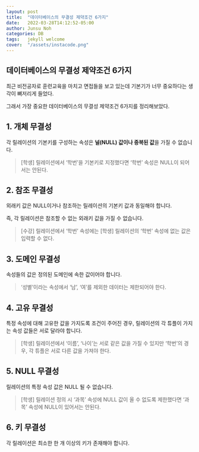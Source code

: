 ```yaml
---
layout: post
title:  "데이터베이스의 무결성 제약조건 6가지"
date:   2022-03-28T14:12:52-05:00
author: Junsu Noh
categories: DB
tags:	jekyll welcome
cover:  "/assets/instacode.png" 
---
```


## 데이터베이스의 무결성 제약조건 6가지



최근 비전공자로 훈련교육을 마치고 면접들을 보고 있는데 기본기가 너무 중요하다는 생각이 뼈저리게 들었다.

그래서 가장 중요한 데이터베이스의 무결성 제약조건 6가지를 정리해보았다.



## **1. 개체 무결성**

각 릴레이션의 기본키를 구성하는 속성은 **널(NULL) 값이나 중복된 값**을 가질 수 없습니다.

> [학생] 릴레이션에서 ‘학번’을 기본키로 지정했다면 ‘학번’ 속성은 NULL이 되어서는 안된다.



## **2. 참조 무결성**

외래키 값은 NULL이거나 참조하는 릴레이션의 기본키 값과 동일해야 합니다.

즉, 각 릴레이션은 참조할 수 없는 외래키 값을 가질 수 없습니다.

> [수강] 릴레이션에서 ‘학번’ 속성에는 [학생] 릴레이션의 ‘학번’ 속성에 없는 값은 입력할 수 없다.



## **3. 도메인 무결성**

속성들의 값은 정의된 도메인에 속한 값이어야 합니다.

> ‘성별’이라는 속성에서 ‘남’, ‘여’를 제외한 데이터는 제한되어야 한다.



## **4. 고유 무결성**

특정 속성에 대해 고유한 값을 가지도록 조건이 주어진 경우, 릴레이션의 각 튜플이 가지는 속성 값들은 서로 달라야 합니다.

> [학생] 릴레이션에서 ‘이름’, ‘나이’는 서로 같은 값을 가질 수 있지만 ‘학번’의 경우, 각 튜플은 서로 다른 값을 가져야 한다.



## **5. NULL 무결성**

릴레이션의 특정 속성 값은 NULL 될 수 없습니다.

> [학생] 릴레이션 정의 시 ‘과목’ 속성에 NULL 값이 올 수 없도록 제한했다면 ‘과목’ 속성에 NULL이 있어서는 안된다.



## **6. 키 무결성**

각 릴레이션은 최소한 한 개 이상의 키가 존재해야 합니다.





